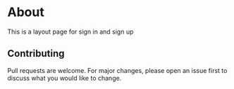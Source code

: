# About

This is a layout page for sign in and sign up

## Contributing

Pull requests are welcome. For major changes, please open an issue first to discuss what you would like to change.